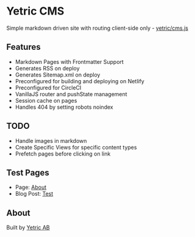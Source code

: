 # Yetric CMS

Simple markdown driven site with routing client-side only - [yetric/cms.js](https://github.com/yetric/cms.js)

## Features

-   Markdown Pages with Frontmatter Support
-   Generates RSS on deploy
-   Generates Sitemap.xml on deploy
-   Preconfigured for building and deploying on Netlify
-   Preconfigured for CircleCI
-   VanillaJS router and pushState management
-   Session cache on pages
-   Handles 404 by setting robots noindex

## TODO

-   Handle images in markdown
-   Create Specific Views for specific content types
-   Prefetch pages before clicking on link

## Test Pages

-   Page: [About](/about)
-   Blog Post: [Test](/blog/test)

## About

Built by [Yetric AB](https://yetric.com)
